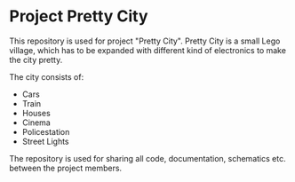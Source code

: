 Project Pretty City
===================
This repository is used for project "Pretty City". Pretty City is a small Lego village, which has to be expanded with different kind of electronics to make the city pretty.

The city consists of:
* Cars
* Train
* Houses
* Cinema
* Policestation
* Street Lights

The repository is used for sharing all code, documentation, schematics etc. between the project members. 
